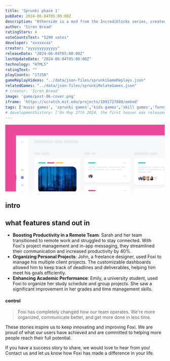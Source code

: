 ```yaml
---
title: 'Sprunki phase 1'
pubDate: 2024-06-04T05:00:00Z
description: "Otherside is a mod from the Incrediblocks series, created by Siren Bread. It's based on the song of the same name by Lena Raine, composed for the Minecraft Caves & Cliffs soundtrack."
author: 'Siren Bread'
ratingStars: 4
voteCountsText: "5290 votes"
developer: "xxxxxxxx"
creator: "yyyyyyyyyyyyy"
releaseDate: "2024-06-04T05:00:00Z"
lastUpdateDate: "2024-06-04T05:00:00Z"
technology: "HTML5"
ratingText: ""
playCounts: "17250"
gameReplayVideos: "../data/json-files/sprunkiGameReplays.json"
relatedGames: "../data/json-files/sprunkiRelateGames.json"
# creator: 'Siren Bread'
image: 'game/post-06-cover.png'
iframe: 'https://scratch.mit.edu/projects/1091727080/embed'
tags: ['music games', 'sprunki games','kids games','skill games','funny games','mobile games']
# developmenthistory: ['On May 27th 2024, the first teaser was released.','On August 1st, 2024, the mod was released to the public.']
---
```


![Foxi is here.](../../assets/game/post-06.png)

## intro







## what features stand out in 


- **Boosting Productivity in a Remote Team**: Sarah and her team transitioned to remote work and struggled to stay connected. With Foxi's project management and in-app messaging, they streamlined their communication and increased productivity by 40%.
- **Organizing Personal Projects**: John, a freelance designer, used Foxi to manage his multiple client projects. The customizable dashboards allowed him to keep track of deadlines and deliverables, helping him meet his goals efficiently.
- **Enhancing Academic Performance**: Emily, a university student, used Foxi to organize her study schedule and group projects. She saw a significant improvement in her grades and time management skills.

#### control

> Foxi has completely changed how our team operates. We're more organized, communicate better, and get more done in less time.

These stories inspire us to keep innovating and improving Foxi. We are proud of what our users have achieved and are committed to helping more people reach their full potential.

If you have a success story to share, we would love to hear from you! Contact us and let us know how Foxi has made a difference in your life.


